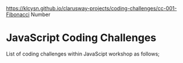 https://klcysn.github.io/clarusway-projects/coding-challenges/cc-001-Fibonacci Number
# JavaScript Coding Challenges

List of coding challenges within JavaScipt workshop as follows;



